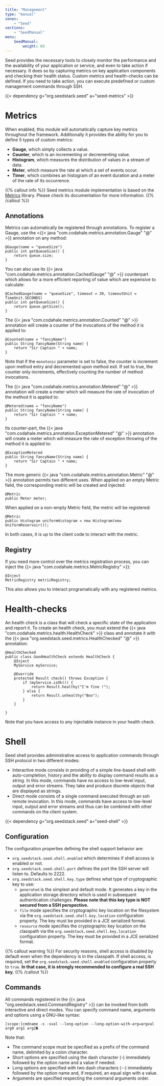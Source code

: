 ```yaml
---
title: "Management"
type: "manual"
zones:
    - "Seed"
sections:
    - "SeedManual"
menu:
    SeedManual:
        weight: 60
---
```


Seed provides the necessary tools to closely monitor the performance and the availability of your application or service,
and even to take action if necessary. It does so by capturing metrics on key application components and checking their 
health status. Custom metrics and health-checks can be defined. If you need to take action, you can execute predefined 
or custom management commands through SSH. 
  
{{< dependency g="org.seedstack.seed" a="seed-metrics" >}}

# Metrics

When enabled, this module will automatically capture key metrics throughout the framework. Additionally it provides the
ability for you to define 5 types of custom metrics:

* **Gauge**, which simply collects a value.
* **Counter**, which is an incrementing or decrementing value.
* **Histogram**, which measures the distribution of values in a stream of data. 
* **Meter**, which measure the rate at which a set of events occur.
* **Timer**, which combines an histogram of an event duration and a meter of the rate of its occurrence.

{{% callout info %}}
Seed metrics module implementation is based on the [Metrics](http://metrics.codahale.com/) library. Please check its
documentation for more information.
{{% /callout %}}

## Annotations

Metrics can automatically be registered through annotations. To register a Gauge, use the <{{< java "com.codahale.metrics.annotation.Gauge" "@" >}}
annotation on any method:

    @Gauge(name = "queueSize")
    public int getQueueSize() {
        return queue.size;
    }

You can also use its {{< java "com.codahale.metrics.annotation.CachedGauge" "@" >}} counterpart which allows for a more efficient
reporting of value which are expensive to calculate:

    @CachedGauge(name = "queueSize", timeout = 30, timeoutUnit = TimeUnit.SECONDS)
    public int getQueueSize() {
        return queue.getSize();
    }

The {{< java "com.codahale.metrics.annotation.Counted" "@" >}} annotation will create a counter of the invocations of the
method it is applied to:

    @Counted(name = "fancyName")
    public String fancyName(String name) {
        return "Sir Captain " + name;
    }
    
Note that if the `monotonic` parameter is set to false, the counter is increment upon method entry and decremented upon
method exit. If set to true, the counter only increments, effectively counting the number of method invocations.

The {{< java "com.codahale.metrics.annotation.Metered" "@" >}} annotation will create a meter which will measure the
rate of invocation of the method it is applied to:

    @Metered(name = "fancyName")
    public String fancyName(String name) {
        return "Sir Captain " + name;
    }
    
Its counter-part, the {{< java "com.codahale.metrics.annotation.ExceptionMetered" "@" >}} annotation will create a meter
which will measure the rate of exception throwing of the method it is applied to:

    @ExceptionMetered
    public String fancyName(String name) {
        return "Sir Captain " + name;
    }
    
The more generic {{< java "com.codahale.metrics.annotation.Metric" "@" >}} annotation permits two different uses. When 
applied on an empty Metric field, the corresponding metric will be created and injected:

    @Metric
    public Meter meter;

When applied on a non-empty Metric field, the metric will be registered:

    @Metric
    public Histogram uniformHistogram = new Histogram(new UniformReservoir());
    
In both cases, it is up to the client code to interact with the metric.       

## Registry

If you need more control over the metrics registration process, you can inject the {{< java "com.codahale.metrics.MetricRegistry" >}}:

    @Inject
    MetricRegistry metricRegistry;
    
This also allows you to interact programatically with any registered metrics.

# Health-checks

An health check is a class that will check a specific state of the application and report it. To create an health check, 
you must extend the {{< java "com.codahale.metrics.health.HealthCheck" >}} class and annotate it with the 
{{< java "org.seedstack.seed.metrics.HealthChecked" "@" >}} annotation:

    @HealthChecked
	public class GoodHealthCheck extends HealthCheck {
	    @Inject
	    MyService myService;

		@Override
		protected Result check() throws Exception {
		    if (myService.isOk()) {
			    return Result.healthy("I'm fine !");
            } else {
                return Result.unhealthy("Boo");
            }
		}

	}

Note that you have access to any injectable instance in your health check.

# Shell

Seed shell provides administrative access to application commands through SSH protocol in two different modes:

* Interactive mode consists in providing of a simple line-based shell with auto-completion, history and the ability to display
command results as a string. In this mode, commands have no access to low-level input, output and error streams. They
take and produce discrete objects that are displayed as strings.
* Direct mode consists of a single command executed through an ssh remote invocation. In this mode, commands have
access to low-level input, output and error streams and thus can be combined with other commands on the client system.

{{< dependency g="org.seedstack.seed" a="seed-shell" >}}

## Configuration

The configuration properties defining the shell support behavior are:

* `org.seedstack.seed.shell.enabled` which determines if shell access is enabled or not.
* `org.seedstack.seed.shell.port` defines the port the SSH server will listen to. Defaults to 2222.
* `org.seedstack.seed.shell.key.type` defines what type of cryptographic key to use:
    * `generated` is the simplest and default mode. It generates a key in the application storage directory which is used 
    in subsequent authentication challenges. **Please note that this key type is NOT secured from a SSH perspective.**
    * `file` mode specifies the cryptographic key location on the filesystem via the `org.seedstack.seed.shell.key.location`
    configuration property. The key must be provided in a JCE serialized format.
    * `resource` mode specifies the cryptographic key location on the classpath via the `org.seedstack.seed.shell.key.location`
    configuration property. The key must be provided in a JCE serialized format.
   
{{% callout warning %}}
For security reasons, shell access is disabled by default even when the dependency is in the classpath. If shell access, 
is required, set the `org.seedstack.seed.shell.enabled` configuration property to `true`. **In that case, it is strongly 
recommended to configure a real SSH key.**
{{% /callout %}}    

## Commands

All commands registered in the {{< java "org.seedstack.seed.CommandRegistry" >}} can be invoked from both interactive 
and direct modes. You can specify command name, arguments and options using a GNU-like syntax:

    [scope:]cmdname -s -sval --long-option --long-option-with-arg=argval arg0 arg1 arg2�
    
Note that:
    
* The command scope must be specified as a prefix of the command name, delimited by a colon character.
* Short options are specified using the dash character (-) immediately followed by the option name and a value if needed.
* Long options are specified with two dash characters (--) immediately followed by the option name and, if required, an equal sign with a value.
* Arguments are specified respecting the command arguments order.


